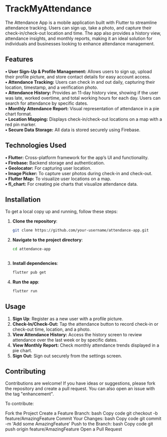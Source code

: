 # TrackMyAttendance

The Attendance App is a mobile application built with Flutter to streamline attendance tracking. Users can sign up, take a photo, and capture their check-in/check-out location and time. The app also provides a history view, attendance insights, and monthly reports, making it an ideal solution for individuals and businesses looking to enhance attendance management.

## Features

**• User Sign-Up & Profile Management:** Allows users to sign up, upload their profile picture, and store contact details for easy account access.  
**• Attendance Tracking:** Users can check in and out daily, capturing their location, timestamp, and a verification photo.  
**• Attendance History:** Provides an 11-day history view, showing if the user was late, worked overtime, and total working hours for each day. Users can search for attendance by specific dates.  
**• Monthly Attendance Report:** Visual representation of attendance in a pie chart format.  
**• Location Mapping:** Displays check-in/check-out locations on a map with a red pin marker.  
**• Secure Data Storage:** All data is stored securely using Firebase.

## Technologies Used

**• Flutter:** Cross-platform framework for the app’s UI and functionality.  
**• Firebase:** Backend storage and authentication.  
**• Geolocator:** For capturing user location.  
**• Image Picker:** To capture user photos during check-in and check-out.  
**• Flutter Map:** To visualize user locations on a map.  
**• fl_chart:** For creating pie charts that visualize attendance data.  

## Installation
To get a local copy up and running, follow these steps:

1. **Clone the repository**:
   ```bash
   git clone https://github.com/your-username/attendance-app.git
   
2. **Navigate to the project directory**:
   ```bash
   cd attendance-app  
  
3. **Install dependencies**:
   ```bash
   flutter pub get
   
4. **Run the app**:
   ```bash
   flutter run


## Usage

1. **Sign Up**: Register as a new user with a profile picture.  
2. **Check-In/Check-Out:** Tap the attendance button to record check-in or check-out time, location, and a photo.  
3. **View Attendance History:** Access the history screen to review attendance over the last week or by specific dates.  
4. **View Monthly Report:** Check monthly attendance trends displayed in a pie chart.  
5. **Sign Out:** Sign out securely from the settings screen.

## Contributing 
Contributions are welcome! If you have ideas or suggestions, please fork the repository and create a pull request. You can also open an issue with the tag "enhancement".

To contribute:

Fork the Project
Create a Feature Branch:
bash
Copy code
git checkout -b feature/AmazingFeature
Commit Your Changes:
bash
Copy code
git commit -m 'Add some AmazingFeature'
Push to the Branch:
bash
Copy code
git push origin feature/AmazingFeature
Open a Pull Request
